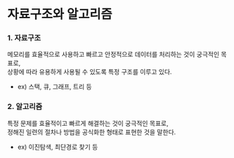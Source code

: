 # 자료구조와 알고리즘

### 1. 자료구조

메모리를 효율적으로 사용하고 빠르고 안정적으로 데이터를 처리하는 것이 궁극적인 목표로,\
상황에 따라 유용하게 사용될 수 있도록 특정 구조를 이루고 있다.

* ex) 스택, 큐, 그래프, 트리 등



### 2. 알고리즘

특정 문제를 효율적이고 빠르게 해결하는 것이 궁극적인 목표로,\
정해진 일련의 절차나 방법을 공식화한 형태로 표현한 것을 말한다.

* ex) 이진탐색, 최단경로 찾기 등

